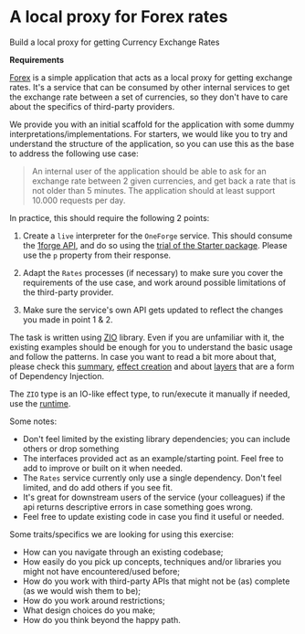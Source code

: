 # A local proxy for Forex rates

Build a local proxy for getting Currency Exchange Rates

__Requirements__

[Forex](../forex) is a simple application that acts as a local proxy for getting exchange rates. It's a service that can be consumed by other internal services to get the exchange rate between a set of currencies, so they don't have to care about the specifics of third-party providers.

We provide you with an initial scaffold for the application with some dummy interpretations/implementations. For starters, we would like you to try and understand the structure of the application, so you can use this as the base to address the following use case:

> An internal user of the application should be able to ask for an exchange rate between 2 given currencies, and get back a rate that is not older than 5 minutes.
The application should at least support 10.000 requests per day.

In practice, this should require the following 2 points:

1. Create a `live` interpreter for the `OneForge` service. This should consume the [1forge API](https://1forge.com/forex-data-api/api-documentation), and do so using the [trial of the Starter package](https://1forge.com/forex-data-api/pricing). Please use the `p` property from their response.

2. Adapt the `Rates` processes (if necessary) to make sure you cover the requirements of the use case, and work around possible limitations of the third-party provider.

3. Make sure the service's own API gets updated to reflect the changes you made in point 1 & 2.

The task is written using [ZIO](https://zio.dev/) library. Even if you are unfamiliar with it, the existing examples
should be enough for you to understand the basic usage and follow the patterns. In case you want to read a bit more about that,
please check this [summary](https://zio.dev/docs/overview/overview_index), [effect creation](https://zio.dev/docs/overview/overview_creating_effects) and about [layers](https://zio.dev/docs/datatypes/contextual/zlayer) that are a form of Dependency Injection.

The `ZIO` type is an IO-like effect type, to run/execute it manually if needed, use the [runtime](https://zio.dev/docs/overview/overview_running_effects).

Some notes:
- Don't feel limited by the existing library dependencies; you can include others or drop something
- The interfaces provided act as an example/starting point. Feel free to add to improve or built on it when needed.
- The `Rates` service currently only use a single dependency. Don't feel limited, and do add others if you see fit.
- It's great for downstream users of the service (your colleagues) if the api returns descriptive errors in case something goes wrong.
- Feel free to update existing code in case you find it useful or needed.

Some traits/specifics we are looking for using this exercise:

- How can you navigate through an existing codebase;
- How easily do you pick up concepts, techniques and/or libraries you might not have encountered/used before;
- How do you work with third-party APIs that might not be (as) complete (as we would wish them to be);
- How do you work around restrictions;
- What design choices do you make;
- How do you think beyond the happy path.
